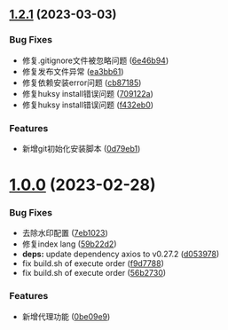 ## [1.2.1](https://github.com/thomas-void0/cta-template-admin/compare/v1.0.0...v1.2.1) (2023-03-03)


### Bug Fixes

* 修复.gitignore文件被忽略问题 ([6e46b94](https://github.com/thomas-void0/cta-template-admin/commit/6e46b94645e6e8376c077e35aac55d3c1d436484))
* 修复发布文件异常 ([ea3bb61](https://github.com/thomas-void0/cta-template-admin/commit/ea3bb61b5a9c4ea145a0bc20e2ba2321e228db31))
* 修复依赖安装error问题 ([cb87185](https://github.com/thomas-void0/cta-template-admin/commit/cb87185b2fdd59cf485c5d36025653728973e45d))
* 修复huksy install错误问题 ([709122a](https://github.com/thomas-void0/cta-template-admin/commit/709122ae6e6bfeeed8b2b293749e50e0b670634a))
* 修复huksy install错误问题 ([f432eb0](https://github.com/thomas-void0/cta-template-admin/commit/f432eb0cd97c0bf1763adc4f5addfc6a10689c56))


### Features

* 新增git初始化安装脚本 ([0d79eb1](https://github.com/thomas-void0/cta-template-admin/commit/0d79eb19e0d4db561a8cb53dd86474bd7acb73af))



# [1.0.0](https://github.com/thomas-void0/cta-template-admin/compare/0be09e919a4ce8fc9dc4b3b35b293b7304e54a0b...v1.0.0) (2023-02-28)


### Bug Fixes

* 去除水印配置 ([7eb1023](https://github.com/thomas-void0/cta-template-admin/commit/7eb1023cde7c5e544f34b21abdacbe122b3ba961))
* 修复index lang ([59b22d2](https://github.com/thomas-void0/cta-template-admin/commit/59b22d263fd45508fd6dfb9475a0b98ded7841ae))
* **deps:** update dependency axios to v0.27.2 ([d053978](https://github.com/thomas-void0/cta-template-admin/commit/d0539785e53fb42a5e65d9292672ee9c8fc08d42))
* fix build.sh of execute order ([f9d7788](https://github.com/thomas-void0/cta-template-admin/commit/f9d7788bd55be5c2727a1920d6923c3fdbfa5709))
* fix build.sh of execute order ([56b2730](https://github.com/thomas-void0/cta-template-admin/commit/56b2730001698917a7e49aeed9f5c54881e9b3fd))


### Features

* 新增代理功能 ([0be09e9](https://github.com/thomas-void0/cta-template-admin/commit/0be09e919a4ce8fc9dc4b3b35b293b7304e54a0b))



